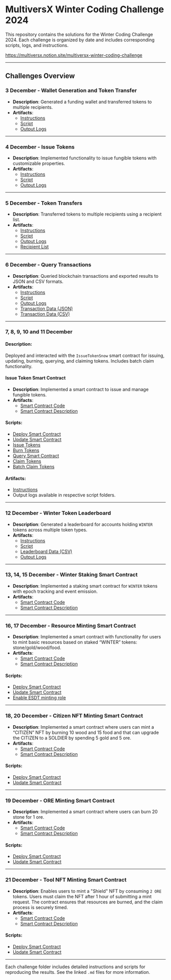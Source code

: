# MultiversX Winter Coding Challenge 2024

This repository contains the solutions for the Winter Coding Challenge 2024. Each challenge is organized by date and includes corresponding scripts, logs, and instructions.

https://multiversx.notion.site/multiversx-winter-coding-challenge

---
## Challenges Overview

### **3 December - Wallet Generation and Token Transfer**
- **Description**: Generated a funding wallet and transferred tokens to multiple recipients.
- **Artifacts**:
  - [Instructions](3-dec/instructions.md)
  - [Script](3-dec/generate_wallet_and_transfer_token.py)
  - [Output Logs](3-dec/script_output.log)

---

### **4 December - Issue Tokens**
- **Description**: Implemented functionality to issue fungible tokens with customizable properties.
- **Artifacts**:
  - [Instructions](4-dec/instructions.md)
  - [Script](4-dec/issue_tokens.py)
  - [Output Logs](4-dec/script_output.log)

---

### **5 December - Token Transfers**
- **Description**: Transferred tokens to multiple recipients using a recipient list.
- **Artifacts**:
  - [Instructions](5-dec/instructions.md)
  - [Script](5-dec/transfer_tokens.py)
  - [Output Logs](5-dec/script_output.log)
  - [Recipient List](5-dec/recipients.json)

---

### **6 December - Query Transactions**
- **Description**: Queried blockchain transactions and exported results to JSON and CSV formats.
- **Artifacts**:
  - [Instructions](6-dec/instructions.md)
  - [Script](6-dec/query_transactions.py)
  - [Output Logs](6-dec/query_transactions.log)
  - [Transaction Data (JSON)](6-dec/transactions.json)
  - [Transaction Data (CSV)](6-dec/transactions.csv)

---


### **7, 8, 9, 10 and 11 December**

#### Description:
Deployed and interacted with the `IssueTokenSnow` smart contract for issuing, updating, burning, querying, and claiming tokens. 
Includes batch claim functionality.

#### **Issue Token Smart Contract**
- **Description**: Implemented a smart contract to issue and manage fungible tokens.
- **Artifacts**:
  - [Smart Contract Code](smart-contract/issue-token-snow-sc)
  - [Smart Contract Description](smart-contract/issue-token-sc-info.md)

#### Scripts:
- [Deploy Smart Contract](smart-contract/deploy_smart_contract.py)
- [Update Smart Contract](smart-contract/upgrade_sc.py)
- [Issue Tokens](smart-contract/issue_token_script.py)
- [Burn Tokens](smart-contract/burn_tokens.py)
- [Query Smart Contract](smart-contract/query_sc_for_token.py)
- [Claim Tokens](smart-contract/claim_tokens.py)
- [Batch Claim Tokens](smart-contract/claim_batch_tokens.py)

#### Artifacts:
- [Instructions](smart-contract/issue-token-sc-instructions.md)
- Output logs available in respective script folders.
---

### **12 December - Winter Token Leaderboard**
- **Description**: Generated a leaderboard for accounts holding `WINTER` tokens across multiple token types.
- **Artifacts**:
  - [Instructions](12-dec/instructions.md)
  - [Script](12-dec/generate_winter_leaderboard.py)
  - [Leaderboard Data (CSV)](12-dec/winter_leaderboard.csv)
  - [Output Logs](12-dec/winter_token_leaderboard.log)

---

### **13, 14, 15 December - Winter Staking Smart Contract**
- **Description**: Implemented a staking smart contract for `WINTER` tokens with epoch tracking and event emission.
- **Artifacts**:
  - [Smart Contract Code](smart-contract/winter-staking-sc)
  - [Smart Contract Description](smart-contract/winter-staking-sc-info.md)

---

### **16, 17 December - Resource Minting Smart Contract**
- **Description**: Implemented a smart contract with functionality for users to mint basic resources based on staked “WINTER” tokens: stone/gold/wood/food.
- **Artifacts**:
  - [Smart Contract Code](smart-contract/resource-minting-sc)
  - [Smart Contract Description](smart-contract/resource-minting-sc-info.md)

#### Scripts:
- [Deploy Smart Contract](smart-contract/deploy_smart_contract.py)
- [Update Smart Contract](smart-contract/upgrade_sc.py)
- [Enable ESDT minting role](smart-contract/enable_esdt_mint_role_to_sc.py)

---

### **18, 20 December - Citizen NFT Minting Smart Contract**
- **Description**: Implemented a smart contract where users can mint a “CITIZEN” NFT by burning 10 wood and 15 food and that can upgrade the CITIZEN to a SOLDIER by spending 5 gold and 5 ore.
- **Artifacts**:
  - [Smart Contract Code](smart-contract/citizen-nft-minting-sc)
  - [Smart Contract Description](smart-contract/citizen-nft-minting-sc-info.md)

#### Scripts:
- [Deploy Smart Contract](smart-contract/deploy_smart_contract.py)
- [Update Smart Contract](smart-contract/upgrade_sc.py)

---

### **19 December - ORE Minting Smart Contract**
- **Description**: Implemented a smart contract where users can burn 20 stone for 1 ore.
- **Artifacts**:
  - [Smart Contract Code](smart-contract/ore-minting-sc)
  - [Smart Contract Description](smart-contract/ore-minting-sc-info.md)

#### Scripts:
- [Deploy Smart Contract](smart-contract/deploy_smart_contract.py)
- [Update Smart Contract](smart-contract/upgrade_sc.py)

---

### **21 December - Tool NFT Minting Smart Contract**
- **Description**: Enables users to mint a "Shield" NFT by consuming `2 ORE` tokens. Users must claim the NFT after 1 hour of submitting a mint request. The contract ensures that resources are burned, and the claim process is securely timed.
- **Artifacts**:
  - [Smart Contract Code](smart-contract/tool-nft-minting-sc)
  - [Smart Contract Description](smart-contract/tool-nft-minting-sc-info.md)

#### Scripts:
- [Deploy Smart Contract](smart-contract/deploy_smart_contract.py)
- [Update Smart Contract](smart-contract/upgrade_sc.py)

---

Each challenge folder includes detailed instructions and scripts for reproducing the results. See the linked `.md` files for more information.